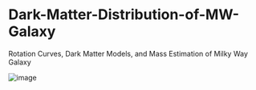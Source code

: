 # Dark-Matter-Distribution-of-MW-Galaxy
Rotation Curves, Dark Matter Models, and Mass Estimation of Milky Way Galaxy


![image](https://github.com/user-attachments/assets/992d3034-4a16-49ce-b03a-647efa1711c2)

